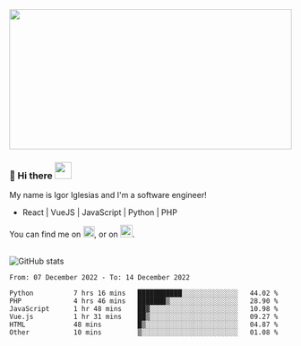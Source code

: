 <img src="https://c.tenor.com/KjVxfRrrncUAAAAd/matrix.gif" width="100%" height="250px">

### 🔭 Hi there <img src="https://raw.githubusercontent.com/MartinHeinz/MartinHeinz/master/wave.gif" width="30px">


My name is Igor Iglesias and I'm a software engineer!
<br>

<ul>
  <li> React | VueJS | JavaScript | Python | PHP </li>
</ul>
You can find me on <a href="https://twitter.com/IgorIglesias5"><img src="https://i.imgur.com/JLLlB5S.png" width="20px"></a>, or on <a href="https://www.linkedin.com/in/igor-iglesias-62478428/"><img src="https://i.imgur.com/PXyIkWx.png" width="22px"></a>.

<br>
<br>

![GitHub stats](https://github-readme-stats.vercel.app/api?username=igoiglesias&show_icons=true&count_private=true&theme=chartreuse-dark&hide_title=true)

<!--START_SECTION:waka-->

```text
From: 07 December 2022 - To: 14 December 2022

Python          7 hrs 16 mins   ███████████░░░░░░░░░░░░░░   44.02 %
PHP             4 hrs 46 mins   ███████▒░░░░░░░░░░░░░░░░░   28.90 %
JavaScript      1 hr 48 mins    ██▓░░░░░░░░░░░░░░░░░░░░░░   10.98 %
Vue.js          1 hr 31 mins    ██▒░░░░░░░░░░░░░░░░░░░░░░   09.27 %
HTML            48 mins         █▒░░░░░░░░░░░░░░░░░░░░░░░   04.87 %
Other           10 mins         ▒░░░░░░░░░░░░░░░░░░░░░░░░   01.08 %
```

<!--END_SECTION:waka-->
